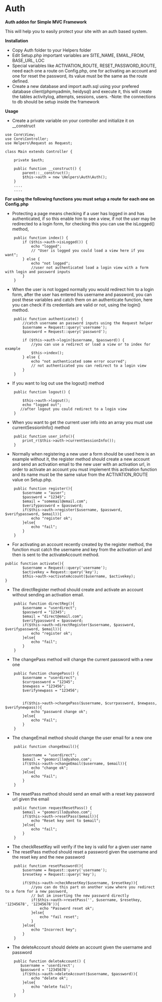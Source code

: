 # Auth
**Auth addon for Simple MVC Framework**

This will help you to easily protect your site with an auth based system.

**Installation**

*  Copy Auth folder to your Helpers folder
*  Edit Setup.php important variables are SITE_NAME, EMAIL_FROM, BASE_URL, LOC
*  Special variables like ACTIVATION_ROUTE, RESET_PASSWORD_ROUTE, need each one a route
on Config.php, one for activating an account and one for reset the password, its value must 
be the same as the route defined.
*  Create a new database and import auth.sql using your prefered database client(phpmyadmin, heidysql) 
and execute it, this will create the tables activitylog, attempts, sessions, users.
 -Note: the connections to db should be setup inside the framework

**Usage**

- Create a private variable on your controller  and initialize it on __construct
``` 
use Core\View;
use Core\Controller;
use Helpers\Request as Request;

class Main extends Controller {

    private $auth;

    public function __construct() {
        parent::__construct();
        $this->auth = new \Helpers\Auth\Auth();
    }
    ....
    ....
``` 
**For using the following functions you must setup a route for each one on Config.php**

- Protecting a page means checking if a user has logged in and has authenticated,
if so this enable him to see a view, if not the user may be redirected to a login form,
for checking this you can use the isLogged() method, 
``` 
    public function index() {
        if ($this->auth->isLogged()) {
            echo "logged";
            // "User is logged you could load a view here if you want";
        } else {
            echo "not logged";
            //user not authenticated load a login view with a form with login and password inputs
        }
    }
``` 
- When the user is not logged normally you would redirect him to a login form, 
after the user has entered his username and password, you can post these variables
and catch them on an authenticate function, here you can check if its credentials are
valid or not, using the login() method.
``` 
    public function authenticate() {
        //catch username an password inputs using the Request helper
        $username = Request::query('username');
        $password = Request::query('password');

        if ($this->auth->login($username, $password)) {
            //you can use a redirect or load a view or to index for example
            $this->index();
        } else {
            echo "not authenticated some error ocurred";
            // not authenticated you can redirect to a login view
        }
    } 
``` 

- If you want to log out use the logout() method
```
    public function logout() {

        $this->auth->logout();
        echo "logged out";
       //after logout you could redirect to a login view
    }
```

- When you want to get the current user info into an array you must use currentSessionInfo() method
```
    public function user_info(){
        print_r($this->auth->currentSessionInfo());
    }
```

- Normally when registering a new user a form should be used here is an example without it,
the register method should create a new account and send an activation email to the new user
with an activation url, in order to activate an account you must implement this activation function
and its name must be the same value from the ACTIVATION_ROUTE value on Setup.php.

```
    public function register(){
        $username = "auser";
        $password = "12345";
        $email = "somemail@email.com";
        $verifypassword = $password;
        if($this->auth->register($username, $password, $verifypassword, $email)){
            echo "register ok";
        }else{
            echo "fail";
        }
    }
```
- For activating an account recently created by the register method, the function must
catch the username and key from the activation url and then is sent to the activateAccount method.
```
public function activate(){
        $username = Request::query('username');
        $activekey = Request::query('key');
        $this->auth->activateAccount($username, $activekey);
}
```

- The directRegister method should create and activate an account without sending an activation email.

```
    public function directReg(){
        $username = "userdirect";
        $password = "12345";
        $email = "direct@email.com";
        $verifypassword = $password;
        if($this->auth->directRegister($username, $password, $verifypassword, $email)){
            echo "register ok";
        }else{
            echo "fail";
        }
    }
```


- The changePass method will change the current password with a new one 
```
    public function changePass() {
        $username = "userdirect";
        $currpassword = "12345";
        $newpass = "123456";
        $verifynewpass = "123456";

        
        if($this->auth->changePass($username, $currpassword, $newpass, $verifynewpass)){
            echo "password change ok";
        }else{
            echo "Fail";
        }
    }
```

- The changeEmail method should change the user email for a new one
```
    public function changeEmail(){
        
        $username = "userdirect";
        $email = "geomorillo@yahoo.com";
        if($this->auth->changeEmail($username, $email)){
            echo "change ok";
        }else{
            echo "Fail";
        }
    }
```
- The resetPass method should send an email with a reset key password url given the email
```
    public function requestResetPass() {
        $email = "geomorillo@yahoo.com";
        if($this->auth->resetPass($email)){
            echo "Reset key sent to $email";
        }else{
            echo "fail";
        }
    }
```

- The checkResetKey will verify if the key is valid for a given user name
- The resetPass method should reset a password given the username and the reset key and the new password

```
    public function resetPassword(){
        $username = Request::query('username');
        $resetkey = Request::query('key');
        
        if($this->auth->checkResetKey($username, $resetkey)){
            //you can do this part on another view where you redirect to a form for a new password,
            // but im inserting the new password directly
            if($this->auth->resetPass('', $username, $resetkey, '12345678', '12345678')){
                echo "Password reset ok";
            }else{
                echo "fail reset";
            }         
        }else{
            echo "Incorrect key";
        }
    }
```
- The deleteAccount should delete an account given the username and password
```
    public function deleteAccount() {
       $username = 'userdirect';
       $password = '12345678';
        if($this->auth->deleteAccount($username, $password)){
            echo "delete ok";
        }else{
            echo "delete fail";
        }
    }
```